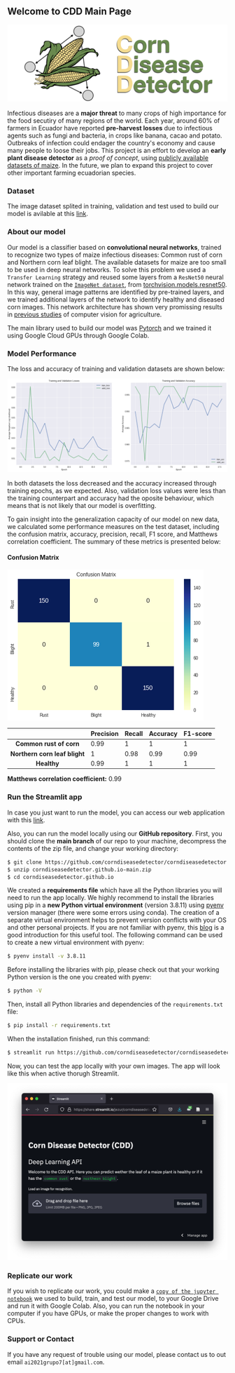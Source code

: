 ## Welcome to CDD Main Page

![CDD](./img/img.001.png)

Infectious diseases are a **major threat** to many crops of high importance for the food secutiry of many regions of the world. Each year, around 60% of farmers in Ecuador have reported **pre-harvest losses** due to infectious agents such as fungi and bacteria, in crops like banana, cacao and potato. Outbreaks of infection could endager the country's economy and cause many people to loose their jobs. This project is an effort to develop an **early plant disease detector** as a *proof of concept*, using [publicly available datasets of maize](https://data.mendeley.com/datasets/tywbtsjrjv/1). In the future, we plan to expand this project to cover other important farming ecuadorian species. 

### Dataset 

The image dataset splited in training, validation and test used to build our model is avilable at this [link](https://drive.google.com/drive/folders/1xxGh6VnyTCLn9YTyA16t5BrlmdhEKoDG?usp=sharing). 

### About our model

Our model is a classifier based on **convolutional neural networks**, trained to recognize two types of maize infectious diseases: Common rust of corn and Northern corn leaf blight. The available datasets for maize are too small to be used in deep neural networks. To solve this problem we used a `Transfer Learning` strategy and reused some layers from a `ResNet50` neural network trained on the [`ImageNet dataset`](https://www.image-net.org/), from [torchvision.models.resnet50](https://pytorch.org/vision/stable/_modules/torchvision/models/resnet.html). In this way, general image patterns are identified by pre-trained layers, and we trained additional layers of the network to identify healthy and diseased corn images. This network architecture has shown very promissing results in [previous studies](https://plantmethods.biomedcentral.com/articles/10.1186/s13007-019-0475-z) of computer vision for agriculture. 

The main library used to build our model was [Pytorch](https://pytorch.org/) and we trained it using Google Cloud GPUs through Google Colab.  

### Model Performance

The loss and accuracy of training and validation datasets are shown below:

![Loss_accuracy](./img/loss_accuracy.png)

In both datasets the loss decreased and the accuracy increased through training epochs, as we expected. Also, validation loss values were less than the training counterpart and accuracy had the oposite behaviour, which means that is not likely that our model is overfitting. 

To gain insight into the generalization capacity of our model on new data, we calculated some performance measures on the test dataset, including the confusion matrix, accuracy, precision, recall, F1 score, and Matthews correlation coefficient. The summary of these metrics is presented below: 

#### Confusion Matrix

![Confusion_matrix](./img/confusion_matrix.png)


|   |Precision|Recall|Accuracy|F1-score|
|:-:|---|---|---|---|
|**Common rust of corn**|0.99|1|1|1|
|**Northern corn leaf blight**|1|0.98|0.99|0.99|
|**Healthy**|0.99|1|1|1|


**Matthews correlation coefficient:** 0.99

### Run the Streamlit app
In case you just want to run the model, you can access our web application with this [link](https://share.streamlit.io/jezur/corndiseasedetector.github.io/main/webapp.py). 

Also, you can run the model locally using our **GitHub repository**. First, you should clone the **main branch** of our repo to your machine, decompress the contents of the zip file, and change your working directory:

```bash
$ git clone https://github.com/corndiseasedetector/corndiseasedetector.github.io
$ unzip corndiseasedetector.github.io-main.zip
$ cd corndiseasedetector.github.io
```

We created a **requirements file** which have all the Python libraries you will need to run the app locally. We highly recommend to install the libraries using pip in a **new Python virtual environment** (version 3.8.11) using [pyenv](https://github.com/pyenv/pyenv) version manager (there were some errors using conda). The creation of a separate virtual environment helps to prevent version conflicts with your OS and other personal projects. If you are not familiar with pyenv, this [blog](https://realpython.com/intro-to-pyenv/) is a good introduction for this useful tool. The following command can be used to create a new virtual environment with pyenv: 

```bash
$ pyenv install -v 3.8.11
```

Before installing the libraries with pip, please check out that your working Python version is the one you created with pyenv: 

```bash
$ python -V
```

Then, install all Python libraries and dependencies of the `requirements.txt` file: 

```bash
$ pip install -r requirements.txt
```

When the installation finished, run this command: 

```bash
$ streamlit run https://github.com/corndiseasedetector/corndiseasedetector.github.io/blob/main/webapp.py
```

Now, you can test the app locally with your own images. The app will look like this when active thorugh Streamlit.

![CDD](./img/strlt.png)


### Replicate our work

If you wish to replicate our work, you could make a [`copy of the jupyter notebook`](https://drive.google.com/file/d/1IJNLBUoJIQpNhsha8eOib3POjOzjsd1M/view?usp=sharing) we used to build, train, and test our model, to your Google Drive and run it with Google Colab. Also, you can run the notebook in your computer if you have GPUs, or make the proper changes to work with CPUs. 

### Support or Contact

If you have any request of trouble using our model, please contact us to out email `ai2021grupo7[at]gmail.com`.
